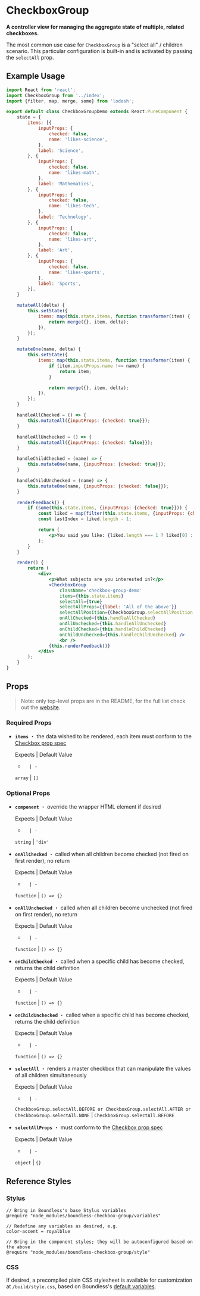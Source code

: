 <!---
THIS IS AN AUTOGENERATED FILE. EDIT INDEX.JS INSTEAD.
-->
# CheckboxGroup

__A controller view for managing the aggregate state of multiple, related checkboxes.__

The most common use case for `CheckboxGroup` is a "select all" / children scenario. This particular
configuration is built-in and is activated by passing the `selectAll` prop.

## Example Usage
```jsx
import React from 'react';
import CheckboxGroup from '../index';
import {filter, map, merge, some} from 'lodash';

export default class CheckboxGroupDemo extends React.PureComponent {
    state = {
        items: [{
            inputProps: {
                checked: false,
                name: 'likes-science',
            },
            label: 'Science',
        }, {
            inputProps: {
                checked: false,
                name: 'likes-math',
            },
            label: 'Mathematics',
        }, {
            inputProps: {
                checked: false,
                name: 'likes-tech',
            },
            label: 'Technology',
        }, {
            inputProps: {
                checked: false,
                name: 'likes-art',
            },
            label: 'Art',
        }, {
            inputProps: {
                checked: false,
                name: 'likes-sports',
            },
            label: 'Sports',
        }],
    }

    mutateAll(delta) {
        this.setState({
            items: map(this.state.items, function transformer(item) {
                return merge({}, item, delta);
            }),
        });
    }

    mutateOne(name, delta) {
        this.setState({
            items: map(this.state.items, function transformer(item) {
                if (item.inputProps.name !== name) {
                    return item;
                }

                return merge({}, item, delta);
            }),
        });
    }

    handleAllChecked = () => {
        this.mutateAll({inputProps: {checked: true}});
    }

    handleAllUnchecked = () => {
        this.mutateAll({inputProps: {checked: false}});
    }

    handleChildChecked = (name) => {
        this.mutateOne(name, {inputProps: {checked: true}});
    }

    handleChildUnchecked = (name) => {
        this.mutateOne(name, {inputProps: {checked: false}});
    }

    renderFeedback() {
        if (some(this.state.items, {inputProps: {checked: true}})) {
            const liked = map(filter(this.state.items, {inputProps: {checked: true}}), 'label');
            const lastIndex = liked.length - 1;

            return (
                <p>You said you like: {liked.length === 1 ? liked[0] : [liked.slice(0, lastIndex).join(', '), 'and', liked.slice(lastIndex)].join(' ')}.</p>
            );
        }
    }

    render() {
        return (
            <div>
                <p>What subjects are you interested in?</p>
                <CheckboxGroup
                    className='checkbox-group-demo'
                    items={this.state.items}
                    selectAll={true}
                    selectAllProps={{label: 'All of the above'}}
                    selectAllPosition={CheckboxGroup.selectAllPosition.AFTER}
                    onAllChecked={this.handleAllChecked}
                    onAllUnchecked={this.handleAllUnchecked}
                    onChildChecked={this.handleChildChecked}
                    onChildUnchecked={this.handleChildUnchecked} />
                    <br />
                {this.renderFeedback()}
            </div>
        );
    }
}

```


## Props

> Note: only top-level props are in the README, for the full list check out the [website](http://boundless.js.org/CheckboxGroup#props).

### Required Props

- __`items`__ ・ the data wished to be rendered, each item must conform to the [Checkbox prop spec](./Checkbox#props)

  Expects | Default Value
  -       | -
  `array` | `[]`


### Optional Props

- __`component`__ ・ override the wrapper HTML element if desired

  Expects | Default Value
  -       | -
  `string` | `'div'`

- __`onAllChecked`__ ・ called when all children become checked (not fired on first render), no return

  Expects | Default Value
  -       | -
  `function` | `() => {}`

- __`onAllUnchecked`__ ・ called when all children become unchecked (not fired on first render), no return

  Expects | Default Value
  -       | -
  `function` | `() => {}`

- __`onChildChecked`__ ・ called when a specific child has become checked, returns the child definition

  Expects | Default Value
  -       | -
  `function` | `() => {}`

- __`onChildUnchecked`__ ・ called when a specific child has become checked, returns the child definition

  Expects | Default Value
  -       | -
  `function` | `() => {}`

- __`selectAll`__ ・ renders a master checkbox that can manipulate the values of all children simultaneously

  Expects | Default Value
  -       | -
  `CheckboxGroup.selectAll.BEFORE or CheckboxGroup.selectAll.AFTER or CheckboxGroup.selectAll.NONE` | `CheckboxGroup.selectAll.BEFORE`

- __`selectAllProps`__ ・ must conform to the [Checkbox prop spec](./Checkbox#props)

  Expects | Default Value
  -       | -
  `object` | `{}`


## Reference Styles
### Stylus
```stylus
// Bring in Boundless's base Stylus variables
@require "node_modules/boundless-checkbox-group/variables"

// Redefine any variables as desired, e.g.
color-accent = royalblue

// Bring in the component styles; they will be autoconfigured based on the above
@require "node_modules/boundless-checkbox-group/style"
```

### CSS
If desired, a precompiled plain CSS stylesheet is available for customization at `/build/style.css`, based on Boundless's [default variables](https://github.com/enigma-io/boundless/blob/master/variables.styl).

